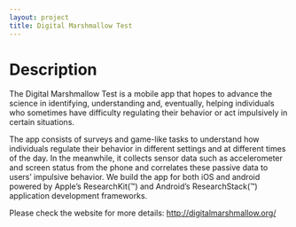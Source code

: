 ```yaml
---
layout: project
title: Digital Marshmallow Test
---
```


# Description
The Digital Marshmallow Test is a mobile app that hopes to advance the science in identifying, understanding and, eventually, helping individuals who sometimes have difficulty regulating their behavior or act impulsively in certain situations.

The app consists of surveys and game-like tasks to understand how individuals regulate their behavior in different settings and at different times of the day. In the meanwhile, it collects sensor data such as accelerometer and screen status from the phone and correlates these passive data to users’ impulsive behavior. We build the app for both iOS and android powered by Apple’s ResearchKit(™) and Android’s ResearchStack(™) application development frameworks.

Please check the website for more details: http://digitalmarshmallow.org/
